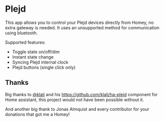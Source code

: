 # Plejd

This app allows you to control your Plejd devices directly from Homey, no extra gateway is needed.
It uses an unsupported method for communication using bluetooth.

Supported features:
- Toggle state on/off/dim
- Instant state change
- Syncing Plejd internal clock
- Plejd buttons (single click only)

## Thanks
Big thanks to [@klali](https://github.com/klali) and his https://github.com/klali/ha-plejd component for Home assistant, this project would not have been possible without it.

And another big thank to Jonas Almquist and every contributor for your donations that got me a Homey!
